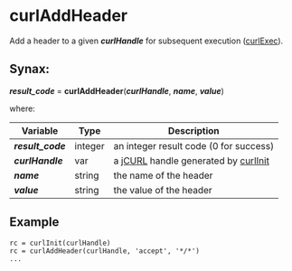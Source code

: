 # curlAddHeader

Add a header to a given ***curlHandle*** for subsequent execution ([curlExec](../curlExec/#heading)).

## Synax:

***result_code*** = **curlAddHeader**(***curlHandle***, ***name***, ***value***)

where:

| Variable | Type | Description |
|--|--|--|
***result_code*** | integer |an integer result code (0 for success)
***curlHandle*** | var | a [jCURL](../../jcurl) handle generated by [curlInit](../curlInit)
***name*** | string |the name of the header
***value*** | string |the value of the header

## Example
```
rc = curlInit(curlHandle)
rc = curlAddHeader(curlHandle, 'accept', '*/*')
...
```